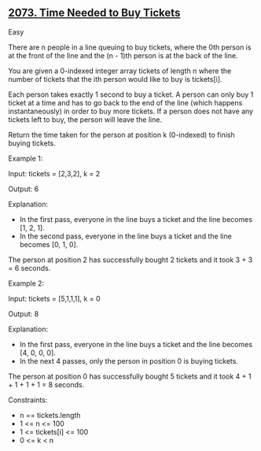 ## [2073. Time Needed to Buy Tickets](https://leetcode.com/problems/time-needed-to-buy-tickets/)

Easy

There are n people in a line queuing to buy tickets, where the 0th person is at the front of the line and the (n - 1)th person is at the back of the line.

You are given a 0-indexed integer array tickets of length n where the number of tickets that the ith person would like to buy is tickets[i].

Each person takes exactly 1 second to buy a ticket. A person can only buy 1 ticket at a time and has to go back to the end of the line (which happens instantaneously) in order to buy more tickets. If a person does not have any tickets left to buy, the person will leave the line.

Return the time taken for the person at position k (0-indexed) to finish buying tickets.

Example 1:

Input: tickets = [2,3,2], k = 2

Output: 6

Explanation: 

- In the first pass, everyone in the line buys a ticket and the line becomes [1, 2, 1].
- In the second pass, everyone in the line buys a ticket and the line becomes [0, 1, 0].

The person at position 2 has successfully bought 2 tickets and it took 3 + 3 = 6 seconds.

Example 2:

Input: tickets = [5,1,1,1], k = 0

Output: 8

Explanation:

- In the first pass, everyone in the line buys a ticket and the line becomes [4, 0, 0, 0].
- In the next 4 passes, only the person in position 0 is buying tickets.

The person at position 0 has successfully bought 5 tickets and it took 4 + 1 + 1 + 1 + 1 = 8 seconds.

Constraints:

- n == tickets.length
- 1 <= n <= 100
- 1 <= tickets[i] <= 100
- 0 <= k < n
